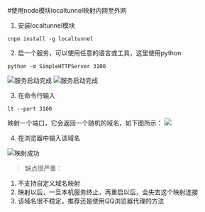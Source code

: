 #使用node模块localtunnel映射内网至外网

1. 安装localtunnel模块
```
cnpm install -g localtunnel
```
2. 启一个服务，可以使用任意的语言或工具，这里使用python
```
python -m SimpleHTTPServer 3100
```
![服务启动完成](http://upload-images.jianshu.io/upload_images/1828354-afc97f60b844bdef.png?imageMogr2/auto-orient/strip%7CimageView2/2/w/1240)
![服务启动完成](http://upload-images.jianshu.io/upload_images/1828354-717a1b1293534143.png?imageMogr2/auto-orient/strip%7CimageView2/2/w/1240)

3. 在命令行输入
```
lt --port 3100
```
映射一个端口，它会返回一个随机的域名，如下图所示：
![](http://upload-images.jianshu.io/upload_images/1828354-d276fe75b7c84f16.png?imageMogr2/auto-orient/strip%7CimageView2/2/w/1240)

4. 在浏览器中输入该域名

![映射成功](http://upload-images.jianshu.io/upload_images/1828354-8923d97785e6110c.png?imageMogr2/auto-orient/strip%7CimageView2/2/w/1240)

> 缺点很严重：
1. 不支持自定义域名映射
2. 映射以后，一旦本机服务终止，再重启以后，会失去这个映射连接
3. 该域名很不稳定，推荐还是使用QQ浏览器代理的方法